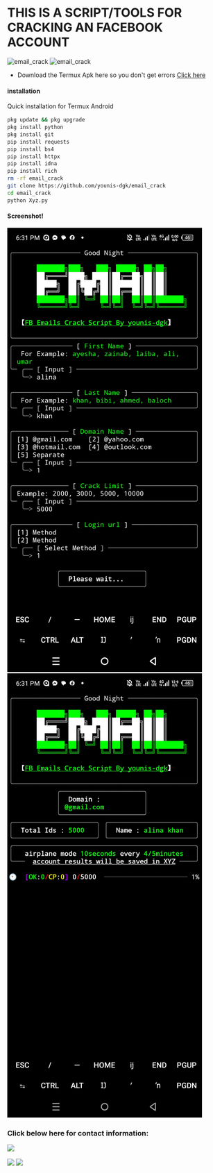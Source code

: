 # THIS IS A SCRIPT/TOOLS FOR CRACKING AN FACEBOOK ACCOUNT

<img title="email_crack" src="https://img.shields.io/badge/CODENAME%20-email_crack-SCRIPT?colorA=black&colorB=darkred&style=for-the-badge"> <img title="email_crack" src="https://img.shields.io/badge/VERSION%20-2.0.1-SCRIPT?colorA=black&colorB=darkred&style=for-the-badge"> 

- Download the Termux Apk here so you don't get errors <a href="https://f-droid.org/repo/com.termux_118.apk">Click here</a>

#### installation
Quick installation for Termux Android
````bash
pkg update && pkg upgrade
pkg install python
pkg install git
pip install requests
pip install bs4
pip install httpx
pip install idna
pip install rich
rm -rf email_crack
git clone https://github.com/younis-dgk/email_crack
cd email_crack
python Xyz.py
````

#### Screenshot!
<img src="https://github.com/younis-dgk/email_crack/blob/main/images/G1.jpg" />
<img src="https://github.com/younis-dgk/email_crack/blob/main/images/G2.jpg" />


<h3 align="left">Click below here for contact information:</h3>

[![](https://img.shields.io/badge/Github-black?logo=Github&logoColor=black&labelColor=white)](https://github.com/younis-dgk)


[![](https://img.shields.io/badge/Facebook-blue?logo=Facebook&logoColor=blue&labelColor=white)](https://www.facebook.com/YounisDgk)
[![](https://img.shields.io/badge/Whatsapp-CHAT-red?logo=Whatsapp&logoColor=Brightgreen&labelColor=white)](https://wa.me/923404708884?text=Hello+MR+Younis🔥+)
